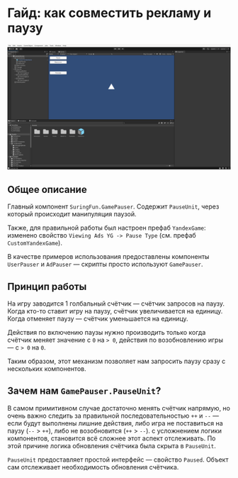 # Гайд: как совместить рекламу и паузу

![Ico](Ico.png)

## Общее описание

Главный компонент `SuringFun.GamePauser`. Содержит `PauseUnit`, через который происходит манипуляция паузой.

Также, для правильной работы был настроен префаб `YandexGame`: изменено свойство `Viewing Ads YG -> Pause Type` (см. префаб `CustomYandexGame`).

В качестве примеров использования предоставлены компоненты `UserPauser` и `AdPauser` &mdash; скрипты просто используют `GamePauser`.

## Принцип работы

На игру заводится 1 голбальный счётчик &mdash; счётчик запросов на паузу. Когда кто-то ставит игру на паузу, счётчик увеличивается на единицу. Когда отменяет паузу &mdash; счётчик уменьшается на единицу.

Действия по включению паузы нужно производить только когда счётчик меняет значение с `0` на `> 0`, действия по возобновлению игры &mdash; с `> 0` на `0`.

Таким образом, этот механизм позволяет нам запросить паузу сразу с нескольких компонентов.

## Зачем нам `GamePauser.PauseUnit`?

В самом примитивном случае достаточно менять счётчик напрямую, но очень важно следить за правильной последовательностью `++` и `--` &mdash; если будут выполнены лишние действия, либо игра не поставиться на паузу (`--` > `++`), либо не возобновится (`++` > `--`). с усложнением логики компонентов, становится всё сложнее этот аспект отслеживать. По этой причине логика обновления счётчика была скрыта в `PauseUnit`.

`PauseUnit` предоставляет простой интерфейс &mdash; свойство `Paused`. Объект сам отслеживает необходимость обновления счётчика.
